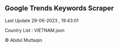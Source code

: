 

## Google Trends Keywords Scraper 
 
Last Update 29-06-2023 , 19:43:01

Country List :
VIETNAM.json



© Abdul Muttaqin 
